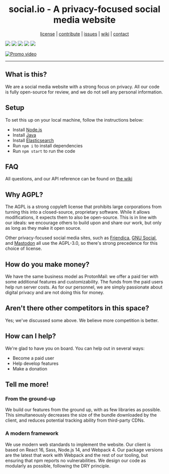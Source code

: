 <center>
<h1>social.io - A privacy-focused social media website</h1>
<a href="https://github.com/yrahul3910/social-media-site/blob/master/COPYING">license</a>  |
<a href="https://github.com/yrahul3910/social-media-site/blob/master/CODE_OF_CONDUCT.md">contribute</a>  |
<a href="https://github.com/yrahul3910/social-media-site/issues/">issues</a>  |
<a href="https://github.com/yrahul3910/social-media-website/wiki">wiki</a>  |
<a href="mailto:r.yedida@pm.me">contact</a><br />
</center>
<p>
<img src="https://img.shields.io/github/license/yrahul3910/social-media-website" />
<a href="https://www.codacy.com/manual/yrahul3910/social-media-website?utm_source=github.com&amp;utm_medium=referral&amp;utm_content=yrahul3910/social-media-website&amp;utm_campaign=Badge_Grade"><img src="https://app.codacy.com/project/badge/Grade/d755485ed3364e9ab0f9d174a4d9c2d3"/></a>
<a href="https://github.com/yrahul3910/social-media-website/actions"><img src="https://github.com/yrahul3910/social-media-website/workflows/ESLint/badge.svg?branch=master" /></a>
<a href="https://github.com/yrahul3910/social-media-website/actions"><img src="https://github.com/yrahul3910/social-media-website/workflows/Test%20Suite/badge.svg" /></a>
<img src="https://img.shields.io/github/repo-size/yrahul3910/social-media-website" />
</p> 

[![Promo video](http://img.youtube.com/vi/v51J-B5wSiE/0.jpg)](http://www.youtube.com/watch?v=v51J-B5wSiE "SE 2020: social.io")
<hr />

## What is this?

We are a social media website with a strong focus on privacy. All our code is fully open-source for review, and we do not sell any personal information.

## Setup

To set this up on your local machine, follow the instructions below:  
* Install [Node.js](https://nodejs.org)
* Install [Java](https://java.com)
* Install [Elasticsearch](https://elastic.co)
* Run `npm i` to install dependencies
* Run `npm start` to run the code

## FAQ

All questions, and our API reference can be found on [the wiki](./wiki)

## Why AGPL?

The AGPL is a strong copyleft license that prohibits large corporations from turning this into a closed-source, proprietary software. While it allows modifications, it expects them to also be open-source. This is in line with our ideals: we encourage others to build upon and share our work, but only as long as they make it open source.  

Other privacy-focused social media sites, such as [Friendica](https://github.com/friendica/friendica), [GNU Social](https://git.gnu.io/gnu/gnu-social/-/tree/master), and [Mastodon](https://github.com/tootsuite/mastodon) all use the AGPL-3.0, so there's strong precedence for this choice of license.

## How do you make money?

We have the same business model as ProtonMail: we offer a paid tier with some additional features and customizability. The funds from the paid users help run server costs. As for our personnel, we are simply passionate about digital privacy and are not doing this for money.

## Aren't there other competitors in this space?

Yes; we've discussed some above. We believe more competition is better.

## How can I help?

We're glad to have you on board. You can help out in several ways:
* Become a paid user
* Help develop features
* Make a donation

## Tell me more!

### From the ground-up

We build our features from the ground up, with as few libraries as possible. This simultaneously decreases the size of the bundle downloaded by the client, and reduces potential tracking ability from third-party CDNs.

### A modern framework


We use modern web standards to implement the website. Our client is based on React 16, Sass, Node.js 14, and Webpack 4. Our package versions are the latest that work with Webpack and the rest of our tooling, but ensuring that npm reports no vulnerabilities. We design our code as modularly as possible, following the DRY principle.
